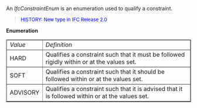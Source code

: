 ﻿An _IfcConstraintEnum_ is an enumeration used to qualify a constraint.

> <font color="#0000FF" size="-1"> HISTORY: New type in IFC Release
		  2.0</font>
> 


**Enumeration**

<table border="1"> 
		<tr> 
		  <td><i>Value</i></td> 
		  <td><i>Definition</i></td> 
		</tr> 
		<tr> 
		  <td>HARD</td> 
		  <td>Qualifies a constraint such that it must be followed rigidly within
			 or at the values set.</td> 
		</tr> 
		<tr> 
		  <td>SOFT</td> 
		  <td>Qualifies a constraint such that it should be followed within or at
			 the values set.</td> 
		</tr> 
		<tr> 
		  <td>ADVISORY</td> 
		  <td>Qualifies a constraint such that it is advised that it is followed
			 within or at the values set.</td> 
		</tr> 
	 </table>
